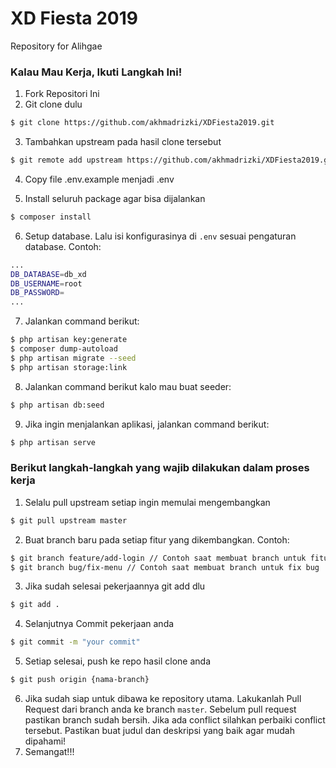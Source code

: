 # XD Fiesta 2019
Repository for Alihgae

### Kalau Mau Kerja, Ikuti Langkah Ini!
1. Fork Repositori Ini
2. Git clone dulu

```sh
$ git clone https://github.com/akhmadrizki/XDFiesta2019.git
```

3. Tambahkan upstream pada hasil clone tersebut

```sh
$ git remote add upstream https://github.com/akhmadrizki/XDFiesta2019.git
```

4. Copy file .env.example menjadi .env

5. Install seluruh package agar bisa dijalankan

```sh
$ composer install
```

6. Setup database. Lalu isi konfigurasinya di `.env` sesuai pengaturan database. Contoh:

```sh
...
DB_DATABASE=db_xd
DB_USERNAME=root
DB_PASSWORD=
...
```

7. Jalankan command berikut:

```sh
$ php artisan key:generate
$ composer dump-autoload
$ php artisan migrate --seed
$ php artisan storage:link
```
8. Jalankan command berikut kalo mau buat seeder:
```sh
$ php artisan db:seed
```

9. Jika ingin menjalankan aplikasi, jalankan command berikut:

```sh
$ php artisan serve
```
### Berikut langkah-langkah yang wajib dilakukan dalam proses kerja

1. Selalu pull upstream setiap ingin memulai mengembangkan
```sh
$ git pull upstream master
```
2. Buat branch baru pada setiap fitur yang dikembangkan. Contoh:
```sh
$ git branch feature/add-login // Contoh saat membuat branch untuk fitur baru
$ git branch bug/fix-menu // Contoh saat membuat branch untuk fix bug
```
3. Jika sudah selesai pekerjaannya git add dlu
```sh
$ git add .
```
4. Selanjutnya Commit pekerjaan anda
```sh
$ git commit -m "your commit"
```
5. Setiap selesai, push ke repo hasil clone anda
```sh
$ git push origin {nama-branch}
```
6. Jika sudah siap untuk dibawa ke repository utama. Lakukanlah Pull Request dari branch anda ke branch `master`. Sebelum pull request pastikan branch sudah bersih. Jika ada conflict silahkan perbaiki conflict tersebut. Pastikan buat judul dan deskripsi yang baik agar mudah dipahami!
7. Semangat!!!
